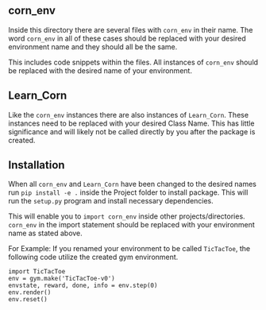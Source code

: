 corn_env
---
Inside this directory there are several files with `corn_env` in their name. The
word `corn_env` in all of these cases should be replaced with your desired 
environment name and they should all be the same.

This includes code snippets within the files. All instances of `corn_env` should be 
replaced with the desired name of your environment.

Learn_Corn
---
Like the `corn_env` instances there are also instances of `Learn_Corn`. These instances 
need to be replaced with your desired Class Name. This has little significance 
and will likely not be called directly by you after the package is created.

Installation
---
When all `corn_env` and `Learn_Corn` have been changed to the desired names 
run `pip install -e .` inside the Project folder to install package. This will run
the `setup.py` program and install necessary dependencies.  

This will enable you to `import corn_env` inside other projects/directories. 
`corn_env` in the import statement should be replaced with your environment name as
stated above.

For Example:
If you renamed your environment to be called `TicTacToe`, the following code 
utilize the created gym environment.  

```
import TicTacToe
env = gym.make('TicTacToe-v0')
envstate, reward, done, info = env.step(0)
env.render()
env.reset()
```